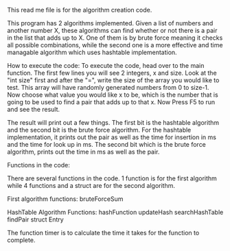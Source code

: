 
This read me file is for the algorithm creation code.

This program has 2 algorithms implemented. Given a list of numbers and another number X, these algorithms can find whether or not there is a pair in the list that adds up to X. One of them is by brute force meaning it checks all possible combinations, while the second one is a more effective and time managable algorithm which uses hashtable implementation.

How to execute the code:
To execute the code, head over to the main function. The first few lines you will see 2 integers, x and size. Look at the "int size" first and after the "=", write the size of the array you would like to test. This array will have randomly generated numbers from 0 to size-1. Now choose what value you would like x to be, which is the number that is going to be used to find a pair that adds up to that x. Now Press F5 to run and see the result. 


The result will print out a few things. The first bit is the hashtable algorithm and the second bit is the brute force algorithm. For the hashtable implementation, it prints out the pair as well as the time for insertion in ms and the time for look up in ms. The second bit which is the brute force algorithm, prints out the time in ms as well as the pair.



Functions in the code:

There are several functions in the code. 1 function is for the first algorithm while 4 functions and a struct are for the second algorithm.

First algorithm functions:
bruteForceSum


HashTable Algorithm Functions:
hashFunction
updateHash
searchHashTable
findPair
struct Entry


The function timer is to calculate the time it takes for the function to complete.
